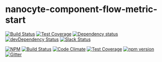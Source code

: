 # nanocyte-component-flow-metric-start

[![Build Status](https://travis-ci.org/octoblu/nanocyte-component-flow-metric-start.svg?branch=master)](https://travis-ci.org/octoblu/nanocyte-component-flow-metric-start)
[![Test Coverage](https://codecov.io/gh/octoblu/nanocyte-component-flow-metric-start/branch/master/graph/badge.svg)](https://codecov.io/gh/octoblu/nanocyte-component-flow-metric-start)
[![Dependency status](http://img.shields.io/david/octoblu/nanocyte-component-flow-metric-start.svg?style=flat)](https://david-dm.org/octoblu/nanocyte-component-flow-metric-start)
[![devDependency Status](http://img.shields.io/david/dev/octoblu/nanocyte-component-flow-metric-start.svg?style=flat)](https://david-dm.org/octoblu/nanocyte-component-flow-metric-start#info=devDependencies)
[![Slack Status](http://community-slack.octoblu.com/badge.svg)](http://community-slack.octoblu.com)

[![NPM](https://nodei.co/npm/nanocyte-component-flow-metric-start.svg?style=flat)](https://npmjs.org/package/nanocyte-component-flow-metric-start)
[![Build Status](https://travis-ci.org/octoblu/nanocyte-component-flow-metric-start.svg?branch=master)](https://travis-ci.org/octoblu/nanocyte-component-flow-metric-start)
[![Code Climate](https://codeclimate.com/github/octoblu/nanocyte-component-flow-metric-start/badges/gpa.svg)](https://codeclimate.com/github/octoblu/nanocyte-component-flow-metric-start)
[![Test Coverage](https://codeclimate.com/github/octoblu/nanocyte-component-flow-metric-start/badges/coverage.svg)](https://codeclimate.com/github/octoblu/nanocyte-component-flow-metric-start)
[![npm version](https://badge.fury.io/js/nanocyte-component-flow-metric-start.svg)](http://badge.fury.io/js/nanocyte-component-flow-metric-start)
[![Gitter](https://badges.gitter.im/octoblu/help.svg)](https://gitter.im/octoblu/help)
